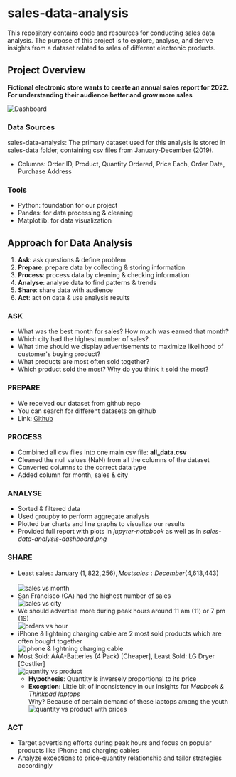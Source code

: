 # sales-data-analysis
This repository contains code and resources for conducting sales data analysis. The purpose of this project is to explore, analyse, and derive insights from a dataset related to sales of different electronic products.
## Project Overview

**Fictional electronic store wants to create an annual sales report for 2022. For understanding their audience better and grow more sales**

![Dashboard](sales-data-analysis-dashboard.png)

###  Data Sources

sales-data-analysis: The primary dataset used for this analysis is stored in sales-data folder, containing csv files from January-December (2019).

  - Columns: Order ID, Product, Quantity Ordered, Price Each, Order Date, Purchase Address

### Tools

- Python: foundation for our project
- Pandas: for data processing & cleaning
- Matplotlib: for data visualization

## Approach for Data Analysis
1. **Ask**: ask questions & define problem
2. **Prepare**: prepare data by collecting & storing information
3. **Process**: process data by cleaning & checking information
4. **Analyse**: analyse data to find patterns & trends
5. **Share**: share data with audience
6. **Act**: act on data & use analysis results

### ASK
- What was the best month for sales? How much was earned that month?
- Which city had the highest number of sales?
- What time should we display advertisements to maximize likelihood of customer's buying product?
- What products are most often sold together?
- Which product sold the most? Why do you think it sold the most?

### PREPARE
- We received our dataset from github repo
- You can search for different datasets on github
- Link: [Github](https://github.com/)

### PROCESS
- Combined all csv files into one main csv file: **all_data.csv**
- Cleaned the null values (NaN) from all the columns of the dataset
- Converted columns to the correct data type
- Added column for month, sales & city

### ANALYSE
- Sorted & filtered data
- Used groupby to perform aggregate analysis
- Plotted bar charts and line graphs to visualize our results
- Provided full report with plots in *jupyter-notebook* as well as in *sales-data-analysis-dashboard.png*

### SHARE
- Least sales: January ($1,822,256), Most sales: December ($4,613,443)<br /><br />
  ![sales vs month](sales-vs-month.png)
- San Francisco (CA) had the highest number of sales<br />
  ![sales vs city](sales-vs-city.png)
- We should advertise more during peak hours around 11 am (11) or 7 pm (19)<br />
  ![orders vs hour](orders-vs-hour.png)
- iPhone & lightning charging cable are 2 most sold products which are often bought together<br />
  ![iphone & lightning charging cable](iphone-lightning-charging-cable.png)
- Most Sold: AAA-Batteries (4 Pack) [Cheaper], Least Sold: LG Dryer [Costlier]<br />
  ![quantity vs product](quantity-vs-product.png)
  - **Hypothesis**: Quantity is inversely proportional to its price<br />
  - **Exception:** 
    Little bit of inconsistency in our insights for *Macbook & Thinkpad laptops*<br />
    Why? Because of certain demand of these laptops among the youth<br />
    ![quantity vs product with prices](quantity-vs-product-with-prices.png)

### ACT
- Target advertising efforts during peak hours and focus on popular products like iPhone and charging cables
- Analyze exceptions to price-quantity relationship and tailor strategies accordingly
